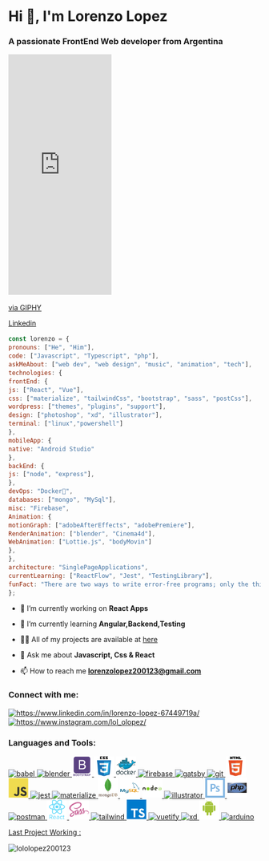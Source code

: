 <h1>Hi 👋, I'm Lorenzo Lopez</h1>
<h3>A passionate FrontEnd Web developer from Argentina</h3>
<iframe src="https://giphy.com/embed/M2lrsTcWPtI4uW4eKy" width="206" height="480" frameBorder="0" class="giphy-embed" allowFullScreen></iframe><p><a href="https://giphy.com/gifs/developer-lorenzo-frontend-M2lrsTcWPtI4uW4eKy">via GIPHY</a></p>
<a href="https://www.linkedin.com/in/lorenzo-lopez-67449719a/">Linkedin</a>

```javascript & Wordpress
const lorenzo = {
pronouns: ["He", "Him"],
code: ["Javascript", "Typescript", "php"],
askMeAbout: ["web dev", "web design", "music", "animation", "tech"],
technologies: {
frontEnd: {
js: ["React", "Vue"],
css: ["materialize", "tailwindCss", "bootstrap", "sass", "postCss"],
wordpress: ["themes", "plugins", "support"],
design: ["photoshop", "xd", "illustrator"],
terminal: ["linux","powershell"]
},
mobileApp: {
native: "Android Studio"
},
backEnd: {
js: ["node", "express"],
},
devOps: "Docker🐳",
databases: ["mongo", "MySql"],
misc: "Firebase",
Animation: {
motionGraph: ["adobeAfterEffects", "adobePremiere"],
RenderAnimation: ["blender", "Cinema4d"],
WebAnimation: ["Lottie.js", "bodyMovin"]
},
},
architecture: "SinglePageApplications",
currentLearning: ["ReactFlow", "Jest", "TestingLibrary"],
funFact: "There are two ways to write error-free programs; only the third one works"
};
```
- 🔭 I’m currently working on **React Apps**

- 🌱 I’m currently learning **Angular,Backend,Testing**

- 👨‍💻 All of my projects are available at [here](here)

- 💬 Ask me about **Javascript, Css & React**

- 📫 How to reach me **lorenzolopez200123@gmail.com**

<h3 align="left">Connect with me:</h3>
<p align="left">
    <a href="https://linkedin.com/in/https://www.linkedin.com/in/lorenzo-lopez-67449719a/" target="blank"><img
            align="center"
            src="https://raw.githubusercontent.com/rahuldkjain/github-profile-readme-generator/neutral-icons/src/images/icons/Social/linked-in-alt.svg"
            alt="https://www.linkedin.com/in/lorenzo-lopez-67449719a/" height="30" width="40" /></a>
    <a href="https://instagram.com/https://www.instagram.com/lol_olopez/" target="blank"><img align="center"
            src="https://raw.githubusercontent.com/rahuldkjain/github-profile-readme-generator/neutral-icons/src/images/icons/Social/instagram.svg"
            alt="https://www.instagram.com/lol_olopez/" height="30" width="40" /></a>
</p>

<h3 align="left">Languages and Tools:</h3>
<p align="left"></a> <a href="https://babeljs.io/" target="_blank"> <img
            src="https://www.vectorlogo.zone/logos/babeljs/babeljs-icon.svg" alt="babel" width="40" height="40" /> </a>
    <a href="https://www.blender.org/" target="_blank"> <img
            src="https://download.blender.org/branding/community/blender_community_badge_white.svg" alt="blender"
            width="40" height="40" /> </a> <a href="https://getbootstrap.com" target="_blank"> <img
            src="https://raw.githubusercontent.com/devicons/devicon/master/icons/bootstrap/bootstrap-plain-wordmark.svg"
            alt="bootstrap" width="40" height="40" /> </a> <a href="https://www.w3schools.com/css/" target="_blank">
        <img src="https://raw.githubusercontent.com/devicons/devicon/master/icons/css3/css3-original-wordmark.svg"
            alt="css3" width="40" height="40" /> </a> <a href="https://www.docker.com/" target="_blank"> <img
            src="https://raw.githubusercontent.com/devicons/devicon/master/icons/docker/docker-original-wordmark.svg"
            alt="docker" width="40" height="40" /> </a> <a href="https://firebase.google.com/" target="_blank"> <img
            src="https://www.vectorlogo.zone/logos/firebase/firebase-icon.svg" alt="firebase" width="40" height="40" />
    </a> <a href="https://www.gatsbyjs.com/" target="_blank"> <img
            src="https://www.vectorlogo.zone/logos/gatsbyjs/gatsbyjs-icon.svg" alt="gatsby" width="40" height="40" />
    </a> <a href="https://git-scm.com/" target="_blank"> <img
            src="https://www.vectorlogo.zone/logos/git-scm/git-scm-icon.svg" alt="git" width="40" height="40" /> </a> <a
        href="https://www.w3.org/html/" target="_blank"> <img
            src="https://raw.githubusercontent.com/devicons/devicon/master/icons/html5/html5-original-wordmark.svg"
            alt="html5" width="40" height="40" /> </a> </a> <a
        href="https://developer.mozilla.org/en-US/docs/Web/JavaScript" target="_blank"> <img
            src="https://raw.githubusercontent.com/devicons/devicon/master/icons/javascript/javascript-original.svg"
            alt="javascript" width="40" height="40" /> </a> <a href="https://jestjs.io" target="_blank"> <img
            src="https://www.vectorlogo.zone/logos/jestjsio/jestjsio-icon.svg" alt="jest" width="40" height="40" /> </a>
    <a href="https://materializecss.com/" target="_blank"> <img
            src="https://raw.githubusercontent.com/prplx/svg-logos/5585531d45d294869c4eaab4d7cf2e9c167710a9/svg/materialize.svg"
            alt="materialize" width="40" height="40" /> </a> <a href="https://www.mongodb.com/" target="_blank"> <img
            src="https://raw.githubusercontent.com/devicons/devicon/master/icons/mongodb/mongodb-original-wordmark.svg"
            alt="mongodb" width="40" height="40" /> </a> <a href="https://www.mysql.com/" target="_blank"> <img
            src="https://raw.githubusercontent.com/devicons/devicon/master/icons/mysql/mysql-original-wordmark.svg"
            alt="mysql" width="40" height="40" /> </a> <a href="https://nodejs.org" target="_blank"> <img
            src="https://raw.githubusercontent.com/devicons/devicon/master/icons/nodejs/nodejs-original-wordmark.svg"
            alt="nodejs" width="40" height="40" /> </a> <a href="https://www.adobe.com/in/products/illustrator.html"
        target="_blank"> <img src="https://www.vectorlogo.zone/logos/adobe_illustrator/adobe_illustrator-icon.svg"
            alt="illustrator" width="40" height="40" /> <a href="https://www.photoshop.com/en" target="_blank"> <img
                src="https://raw.githubusercontent.com/devicons/devicon/master/icons/photoshop/photoshop-line.svg"
                alt="photoshop" width="40" height="40" /> </a> <a href="https://www.php.net" target="_blank"> <img
                src="https://raw.githubusercontent.com/devicons/devicon/master/icons/php/php-original.svg" alt="php"
                width="40" height="40" /> </a> <a href="https://postman.com" target="_blank"> <img
                src="https://www.vectorlogo.zone/logos/getpostman/getpostman-icon.svg" alt="postman" width="40"
                height="40" /> </a> <a href="https://reactjs.org/" target="_blank"> <img
                src="https://raw.githubusercontent.com/devicons/devicon/master/icons/react/react-original-wordmark.svg"
                alt="react" width="40" height="40" /> </a> <a href="https://sass-lang.com" target="_blank"> <img
                src="https://raw.githubusercontent.com/devicons/devicon/master/icons/sass/sass-original.svg" alt="sass"
                width="40" height="40" /> </a> <a href="https://tailwindcss.com/" target="_blank"> <img
                src="https://www.vectorlogo.zone/logos/tailwindcss/tailwindcss-icon.svg" alt="tailwind" width="40"
                height="40" /> </a> <a href="https://www.typescriptlang.org/" target="_blank"> <img
                src="https://raw.githubusercontent.com/devicons/devicon/master/icons/typescript/typescript-original.svg"
                alt="typescript" width="40" height="40" /> </a> <a href="https://vuetifyjs.com/en/" target="_blank">
            <img src="https://bestofjs.org/logos/vuetify.svg" alt="vuetify" width="40" height="40" /> </a> <a
            href="https://www.adobe.com/products/xd.html" target="_blank"> <img
                src="https://cdn.worldvectorlogo.com/logos/adobe-xd.svg" alt="xd" width="40" height="40" /> </a> <a
            href="https://developer.android.com" target="_blank"> <img
                src="https://raw.githubusercontent.com/devicons/devicon/master/icons/android/android-original-wordmark.svg"
                alt="android" width="40" height="40" /> </a> <a href="https://www.arduino.cc/" target="_blank"> <img
                src="https://cdn.worldvectorlogo.com/logos/arduino-1.svg" alt="arduino" width="40" height="40" /></p>

Last Project Working : <a href="https://instagram40.p.rapidapi.com/account-info?username=lol_olopez"></a>

<p><img align="center" src="https://github-readme-streak-stats.herokuapp.com/?user=lololopez200123&"
        alt="lololopez200123" /></p>

<!--END_SECTION:-->
